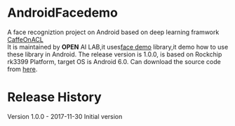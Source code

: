 # AndroidFacedemo
A face recogniztion project on Android based on deep learning framwork [CaffeOnACL](https://github.com/OAID/CaffeOnACL) <br>
It is maintained by **OPEN** AI LAB,it uses[face demo](https://github.com/OAID/face-demo) library,it demo how to use these library in Android. The release version is 1.0.0, is based on Rockchip rk3399 Platform, target OS is Android 6.0. Can download the source code from [here](https://github.com/OAID/AndroidFacedemo).
 
# Release History
  
Version 1.0.0 - 2017-11-30
Initial version
